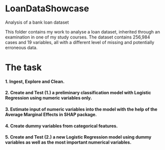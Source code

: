 # LoanDataShowcase
Analysis of a bank loan dataset

This folder contains my work to analyse a loan dataset, inherited through an examination in one of my study courses.
The dataset contains 256,984 cases and 19 variables, all with a different level of missing and potentially erroneous data.

# The task
#### 1. Ingest, Explore and Clean.
#### 2. Create and Test (1.) a preliminary classification model with Logistic Regression using numeric variables only.
#### 3. Estimate input of numeric variables into the model with the help of the Average Marginal Effects in SHAP package.
#### 4. Create dummy variables from categorical features.
#### 5. Create and Test (2.) a new Logistic Regression model using dummy variables as well as the most important numerical variables.
 
